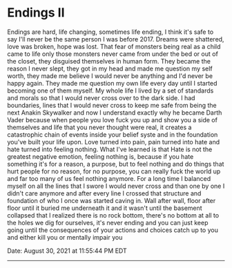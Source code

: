 # Endings II

Endings are hard, life changing, sometimes life ending, I think it's safe to say I'll never be the same person I was before 2017. Dreams were shattered, love was broken, hope was lost. That fear of monsters being real as a child came to life only those monsters never came from under the bed or out of the closet, they disguised themselves in human form. They became the reason I never slept, they got in my head and made me question my self worth, they made me believe I would never be anything and I'd never be happy again. They made me question my own life every day until I started becoming one of them myself. My whole life I lived by a set of standards and morals so that I would never cross over to the dark side. I had boundaries, lines that I would never cross to keep me safe from being the next Anakin Skywalker and now I understand exactly why he became Darth Vader because when people you love fuck you up and show you a side of themselves and life that you never thought were real, it creates a catastrophic chain of events inside your belief syste and in the foundation you've built your life upon. Love turned into pain, pain turned into hate and hate turned into feeling nothing. What I've learned is that Hate is not the greatest negative emotion, feeling nothing is, because if you hate something it's for a reason, a purpose, but to feel nothing and do things that hurt people for no reason, for no purpose, you can really fuck the world up and far too many of us feel nothing anymore. For a long time I balanced myself on all the lines that I swore I would never cross and than one by one I didn't care anymore and after every line I crossed that structure and foundation of who I once was started caving in. Wall after wall, floor after floor until it buried me underneath it and it wasn't until the basement collapsed that I realized there is no rock bottom, there's no bottom at all to the holes we dig for ourselves, it's never ending and you can just keep going until the consequences of your actions and choices catch up to you and either kill you or mentally impair you

Date:	August 30, 2021 at 11:55:44 PM EDT

---